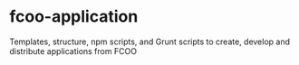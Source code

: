 # fcoo-application
Templates, structure, npm scripts, and Grunt scripts to create, develop and distribute applications from FCOO
